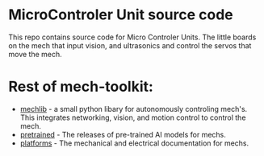 # MicroControler Unit source code

This repo contains source code for Micro Controler Units.  The little boards on the mech that input vision, and ultrasonics and control the servos that move the mech.
 
# Rest of mech-toolkit:
- [mechlib](https://github.com/mech-toolkit/mechlib) - a small python libary for autonomously controling mech's.  This integrates networking, vision, and motion control to control the mech.
- [pretrained](https://github.com/mech-toolkit/pretrained) - The releases of pre-trained AI models for mechs.
- [platforms](https://github.com/mech-toolkit/platforms) - The mechanical and electrical documentation for mechs.
